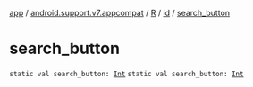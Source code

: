 [app](../../../index.md) / [android.support.v7.appcompat](../../index.md) / [R](../index.md) / [id](index.md) / [search_button](./search_button.md)

# search_button

`static val search_button: `[`Int`](https://kotlinlang.org/api/latest/jvm/stdlib/kotlin/-int/index.html)
`static val search_button: `[`Int`](https://kotlinlang.org/api/latest/jvm/stdlib/kotlin/-int/index.html)